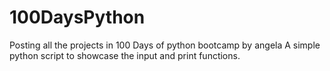 # 100DaysPython
 Posting all the projects in 100 Days of python bootcamp by angela
 A simple python script to showcase the input and print functions.
